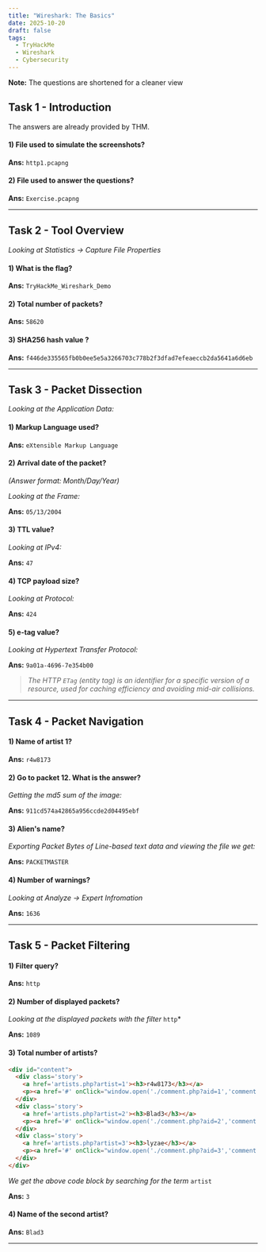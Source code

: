```yaml
---
title: "Wireshark: The Basics"
date: 2025-10-20
draft: false
tags:
  - TryHackMe
  - Wireshark
  - Cybersecurity
---
```

**Note:** The questions are shortened for a cleaner view

## Task 1 - Introduction

The answers are already provided by THM.

#### 1) File used to **simulate** the screenshots?
**Ans:** `http1.pcapng`

#### 2) File used to **answer** the questions?
**Ans:** `Exercise.pcapng`

---

## Task 2 - Tool Overview

*Looking at Statistics -> Capture File Properties*

#### 1) What is the flag?
**Ans:** `TryHackMe_Wireshark_Demo`

#### 2) Total number of packets?
**Ans:** `58620`

####  3) **SHA256 hash** value ?
**Ans:** `f446de335565fb0b0ee5e5a3266703c778b2f3dfad7efeaeccb2da5641a6d6eb`

---

## Task 3 - Packet Dissection

*Looking at the Application Data:*

#### 1) Markup Language used?
**Ans:** `eXtensible Markup Language`

#### 2) Arrival date of the packet?  
*(Answer format: Month/Day/Year)*  

*Looking at the Frame:*

**Ans:** `05/13/2004`

####  3) TTL value?

*Looking at IPv4:*

**Ans:** `47`

####  4) TCP payload size?

*Looking at Protocol:*

**Ans:** `424`

####  5) e-tag value?

*Looking at Hypertext Transfer Protocol:*

**Ans:** `9a01a-4696-7e354b00`

> *The HTTP `ETag` (entity tag) is an identifier for a specific version of a resource, used for caching efficiency and avoiding mid-air collisions.*

---

## Task 4 - Packet Navigation

#### 1) Name of artist 1?
**Ans:** `r4w8173`

#### 2) Go to packet 12. What is the answer?

*Getting the md5 sum of the image:*

**Ans:** `911cd574a42865a956ccde2d04495ebf`

####  3) Alien's name?

*Exporting Packet Bytes of Line-based text data and viewing the file we get:*

**Ans:** `PACKETMASTER`

#### 4) Number of warnings?

*Looking at Analyze -> Expert Infromation*

**Ans:** `1636`

---

## Task 5 - Packet Filtering

#### 1)  Filter query?
**Ans:** `http`

#### 2) Number of displayed packets?

*Looking at the displayed packets with the filter* `http`*

**Ans:** `1089`

#### 3) Total number of artists?

```html
<div id="content">
  <div class='story'>
    <a href='artists.php?artist=1'><h3>r4w8173</h3></a>
    <p><a href='#' onClick="window.open('./comment.php?aid=1','comment','width=500,height=400')">comment on this artist</a></p>
  </div>
  <div class='story'>
    <a href='artists.php?artist=2'><h3>Blad3</h3></a>
    <p><a href='#' onClick="window.open('./comment.php?aid=2','comment','width=500,height=400')">comment on this artist</a></p>
  </div>
  <div class='story'>
    <a href='artists.php?artist=3'><h3>lyzae</h3></a>
    <p><a href='#' onClick="window.open('./comment.php?aid=3','comment','width=500,height=400')">comment on this artist</a></p>
  </div>	
</div>
```

*We get the above code block by searching for the term* `artist`  

**Ans:** `3`

#### 4) Name of the second artist?

**Ans:** `Blad3`

----

